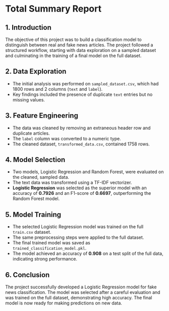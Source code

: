 
# Total Summary Report

## 1. Introduction
The objective of this project was to build a classification model to distinguish between real and fake news articles. The project followed a structured workflow, starting with data exploration on a sampled dataset and culminating in the training of a final model on the full dataset.

## 2. Data Exploration
- The initial analysis was performed on `sampled_dataset.csv`, which had 1800 rows and 2 columns (`text` and `label`).
- Key findings included the presence of duplicate `text` entries but no missing values.

## 3. Feature Engineering
- The data was cleaned by removing an extraneous header row and duplicate articles.
- The `label` column was converted to a numeric type.
- The cleaned dataset, `transformed_data.csv`, contained 1758 rows.

## 4. Model Selection
- Two models, Logistic Regression and Random Forest, were evaluated on the cleaned, sampled data.
- The text data was transformed using a TF-IDF vectorizer.
- **Logistic Regression** was selected as the superior model with an accuracy of **0.7926** and an F1-score of **0.6697**, outperforming the Random Forest model.

## 5. Model Training
- The selected Logistic Regression model was trained on the full `train.csv` dataset.
- The same preprocessing steps were applied to the full dataset.
- The final trained model was saved as `trained_classification_model.pkl`.
- The model achieved an accuracy of **0.908** on a test split of the full data, indicating strong performance.

## 6. Conclusion
The project successfully developed a Logistic Regression model for fake news classification. The model was selected after a careful evaluation and was trained on the full dataset, demonstrating high accuracy. The final model is now ready for making predictions on new data.
